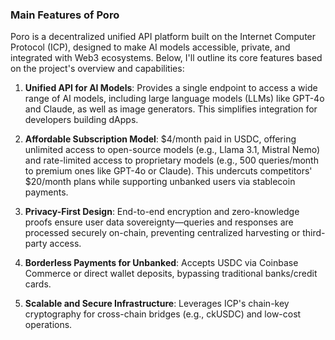 ### Main Features of Poro

Poro is a decentralized unified API platform built on the Internet Computer Protocol (ICP), designed to make AI models accessible, private, and integrated with Web3 ecosystems. Below, I'll outline its core features based on the project's overview and capabilities:

1. **Unified API for AI Models**: Provides a single endpoint to access a wide range of AI models, including large language models (LLMs) like GPT-4o and Claude, as well as image generators. This simplifies integration for developers building dApps.

2. **Affordable Subscription Model**: $4/month paid in USDC, offering unlimited access to open-source models (e.g., Llama 3.1, Mistral Nemo) and rate-limited access to proprietary models (e.g., 500 queries/month to premium ones like GPT-4o or Claude). This undercuts competitors' $20/month plans while supporting unbanked users via stablecoin payments.

3. **Privacy-First Design**: End-to-end encryption and zero-knowledge proofs ensure user data sovereignty—queries and responses are processed securely on-chain, preventing centralized harvesting or third-party access.

4. **Borderless Payments for Unbanked**: Accepts USDC via Coinbase Commerce or direct wallet deposits, bypassing traditional banks/credit cards.

5. **Scalable and Secure Infrastructure**: Leverages ICP's chain-key cryptography for cross-chain bridges (e.g., ckUSDC) and low-cost operations.
